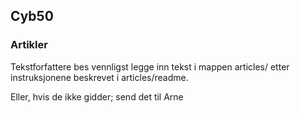 ## Cyb50

### Artikler
Tekstforfattere bes vennligst legge inn tekst i mappen articles/ etter instruksjonene beskrevet i articles/readme.

Eller, hvis de ikke gidder; send det til Arne
